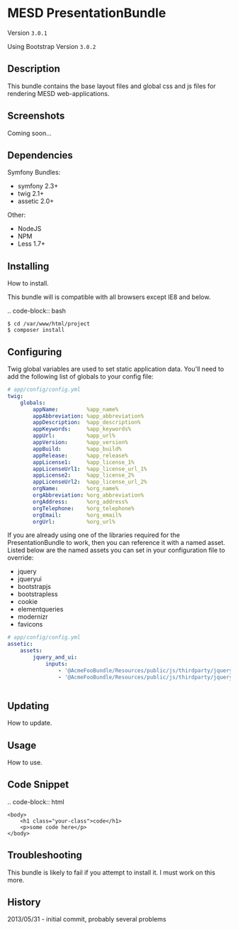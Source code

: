 MESD PresentationBundle
=======================

Version `3.0.1`

Using Bootstrap Version `3.0.2`

Description
-----------

This bundle contains the base layout files and global css and js files for
rendering MESD web-applications.

Screenshots
-----------

Coming soon...

Dependencies
------------

Symfony Bundles:

  + symfony 2.3+
  + twig 2.1+
  + assetic 2.0+

Other:

  + NodeJS 
  + NPM
  + Less 1.7+

Installing
----------

How to install.

This bundle will is compatible with all browsers except IE8 and below.

.. code-block:: bash

    $ cd /var/www/html/project
    $ composer install

Configuring
-----------

Twig global variables are used to set static application data. You'll need to add
the following list of globals to your config file:

```yaml
# app/config/config.yml
twig:
    globals:
        appName:         %app_name%
        appAbbreviation: %app_abbreviation%
        appDescription:  %app_description%
        appKeywords:     %app_keywords%
        appUrl:          %app_url%
        appVersion:      %app_version%
        appBuild:        %app_build%
        appRelease:      %app_release%
        appLicense1:     %app_license_1%
        appLicenseUrl1:  %app_license_url_1%
        appLicense2:     %app_license_2%
        appLicenseUrl2:  %app_license_url_2%
        orgName:         %org_name%
        orgAbbreviation: %org_abbreviation%
        orgAddress:      %org_address%
        orgTelephone:    %org_telephone%
        orgEmail:        %org_email%
        orgUrl:          %org_url%
```


If you are already using one of the libraries required for the PresentationBundle
to work, then you can reference it with a named asset. Listed below are the named
assets you can set in your configuration file to override:

  + jquery
  + jqueryui
  + bootstrapjs
  + bootstrapless
  + cookie
  + elementqueries
  + modernizr
  + favicons

```yaml
# app/config/config.yml
assetic:
    assets:
        jquery_and_ui:
            inputs:
                - '@AcmeFooBundle/Resources/public/js/thirdparty/jquery.js'
                - '@AcmeFooBundle/Resources/public/js/thirdparty/jquery.ui.js'
   
```             

Updating
--------

How to update.

Usage
-----

How to use.


Code Snippet
------------

.. code-block:: html

    <body>
        <h1 class="your-class">code</h1>
        <p>some code here</p>
    </body>


Troubleshooting
---------------

This bundle is likely to fail if you attempt to install it.
I must work on this more.

History
-------

2013/05/31 - initial commit, probably several problems
